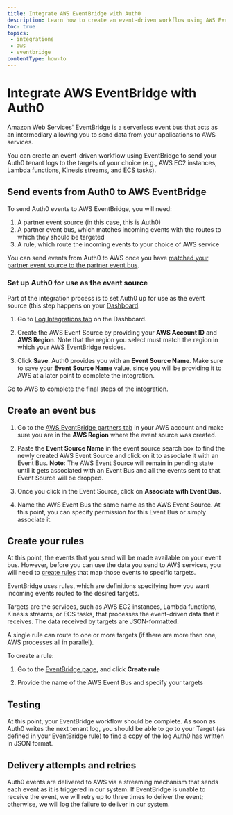 ```yaml
---
title: Integrate AWS EventBridge with Auth0
description: Learn how to create an event-driven workflow using AWS EventBridge to send your tenant logs to the targers of your choice such as AWS EC2 instances, Lambda functions, Kinesis streams, and ECS tasks.
toc: true
topics:
 - integrations
 - aws
 - eventbridge
contentType: how-to
---
```

# Integrate AWS EventBridge with Auth0

Amazon Web Services' EventBridge is a serverless event bus that acts as an intermediary allowing you to send data from your applications to AWS services.

You can create an event-driven workflow using EventBridge to send your Auth0 tenant logs to the targets of your choice (e.g., AWS EC2 instances, Lambda functions, Kinesis streams, and ECS tasks).

## Send events from Auth0 to AWS EventBridge

To send Auth0 events to AWS EventBridge, you will need:

1. A partner event source (in this case, this is Auth0)
2. A partner event bus, which matches incoming events with the routes to which they should be targeted
3. A rule, which route the incoming events to your choice of AWS service

You can send events from Auth0 to AWS once you have [matched your partner event source to the partner event bus](https://docs.aws.amazon.com/eventbridge/latest/userguide/create-partner-event-bus.html).

### Set up Auth0 for use as the event source

Part of the integration process is to set Auth0 up for use as the event source (this step happens on your [Dashboard](${manage_url}).

1. Go to [Log Integrations tab](https://manage.auth0.com/dashboard/us/{tenant}/amazon-eventbridge) on the Dashboard.

2. Create the AWS Event Source by providing your **AWS Account ID** and **AWS Region**. Note that the region you select must match the region in which your AWS EventBridge resides.

3. Click **Save**. Auth0 provides you with an **Event Source Name**. Make sure to save your **Event Source Name** value, since you will be providing it to AWS at a later point to complete the integration.

Go to AWS to complete the final steps of the integration.

## Create an event bus
1. Go to the [AWS EventBridge partners tab](https://console.aws.amazon.com/events/home?region=us-east-1#/partners) in your AWS account and make sure you are in the **AWS Region** where the event source was created.

2. Paste the **Event Source Name** in the event source search box to find the newly created AWS Event Source and click on it to associate it with an Event Bus.
**Note**: The AWS Event Source will remain in pending state until it gets associated with an Event Bus and all the events sent to that Event Source will be dropped.

3. Once you click in the Event Source, click on **Associate with Event Bus**.

4. Name the AWS Event Bus the same name as the AWS Event Source. At this point, you can specify permission for this Event Bus or simply associate it.

## Create your rules

At this point, the events that you send will be made available on your event bus. However, before you can use the data you send to AWS services, you will need to [create rules](https://docs.aws.amazon.com/eventbridge/latest/userguide/create-event-bus.html) that map those events to specific targets.

EventBridge uses rules, which are definitions specifying how you want incoming events routed to the desired targets. 

Targets are the services, such as AWS EC2 instances, Lambda functions, Kinesis streams, or ECS tasks, that processes the event-driven data that it receives. The data received by targets are JSON-formatted.

A single rule can route to one or more targets (if there are more than one, AWS processes all in parallel).

To create a rule:

1. Go to the [EventBridge page](https://console.aws.amazon.com/events/home?region=us-east-1#/), and click **Create rule**

2. Provide the name of the AWS Event Bus and specify your targets

## Testing

At this point, your EventBridge workflow should be complete. As soon as Auth0 writes the next tenant log, you should be able to go to your Target (as defined in your EventBridge rule) to find a copy of the log Auth0 has written in JSON format.

## Delivery attempts and retries

Auth0 events are delivered to AWS via a streaming mechanism that sends each event as it is triggered in our system. If EventBridge is unable to receive the event, we will retry up to three times to deliver the event; otherwise, we will log the failure to deliver in our system.
